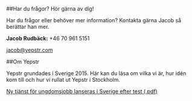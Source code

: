 ##Har du frågor? Hör gärna av dig!

Har du frågor eller behöver mer information? Kontakta gärna Jacob så berättar han mer.

**Jacob Rudbäck:** +46 70 961 5151

[jacob@yepstr.com](mailto:jacob@yepstr.com)

##Om Yepstr

Yepstr grundades i Sverige 2015. Här kan du läsa om vilka vi är, hur idén kom till och hur vi rullat ut Yepstr i Stockholm.  

[Ny tjänst för ungdomsjobb lanseras i Sverige efter test (.pdf)](/press/Yepstr-160615.pdf)


